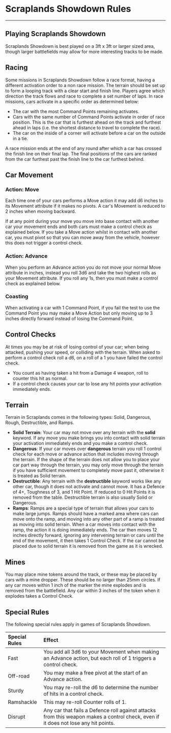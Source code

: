 # Scraplands Showdown Rules

---

## Playing Scraplands Showdown

Scraplands Showdown is best played on a 3ft x 3ft or larger sized area, though larger battlefields may allow for more interesting tracks to be made.

## Racing

Some missions in Scraplands Showdown follow a race format, having a different activation order to a non race mission. The terrain should be set up to form a looping track with a clear start and finish line. Players agree which direction the track flows and race to complete a set number of laps. In race missions, cars activate in a specific order as determined below:

- The car with the most Command Points remaining activates.
- Cars with the same number of Command Points activate in order of race position. This is the car that is furthest ahead on the track and furthest ahead in laps (i.e. the shortest distance to travel to complete the race).
- The car on the inside of a corner will activate before a car on the outside in a tie.

A race mission ends at the end of any round after which a car has crossed the finish line on their final lap. The final positions of the cars are ranked from the car furthest past the finish line to the car furthest behind.

## Car Movement



### Action: Move

Each time one of your cars performs a Move action it may add d6 inches to its Movement attribute if it makes no pivots. A car's Movement is reduced to 2 inches when moving backward.

If at any point during your move you move into base contact with another car your movement ends and both cars must make a control check as explained below. If you take a Move action whilst in contact with another car, you must pivot so that you can move away from the vehicle, however this does not trigger a control check.

### Action: Advance

When you perform an Advance action you do not move your normal Move attribute in inches, instead you roll 3d6 and take the two highest rolls as your Movement attribute. If you roll any 1s, then you must make a control check as explained below.

### Coasting

When activating a car with 1 Command Point, if you fail the test to use the Command Point you may make a Move Action but only moving up to 3 inches directly forward instead of losing the Command Point.

## Control Checks

At times you may be at risk of losing control of your car; when being attacked, pushing your speed, or colliding with the terrain. When asked to perform a control check roll a d6, on a roll of a 1 you have failed the control check.

- You count as having taken a hit from a Damage 4 weapon, roll to counter this hit as normal.
- If a control check causes your car to lose any hit points your activation immediately ends.

## Terrain

Terrain in Scraplands comes in the following types: Solid, Dangerous, Rough, Destructible, and Ramps.

- **Solid Terrain**: Your car may not move over any terrain with the **solid** keyword. If any move you make brings you into contact with solid terrain your activation immediately ends and you make a control check.
- **Dangerous**: If your car moves over **dangerous** terrain you roll 1 control check for each move or advance action that includes moving through the terrain. If the shape of the terrain does not allow you to place your car part way through the terrain, you may only move through the terrain if you have sufficient movement to completely move past it, otherwise it is treated as Solid terrain.
- **Destructible**: Any terrain with the **destructible** keyword works like any other car, though it does not activate and cannot move. It has a Defence of 4+, Toughness of 3, and 1 Hit Point. If reduced to 0 Hit Points it is removed from the table. Destructible terrain is also usually Solid or Dangerous.
- **Ramps**: Ramps are a special type of terrain that allows your cars to make large jumps. Ramps should have a marked area where cars can move onto the ramp, and moving into any other part of a ramp is treated as moving into solid terrain. When a car moves into contact with the ramp, the action it is doing immediately ends. The car then moves 12 inches directly forward, ignoring any intervening terrain or cars until the end of the movement, it then takes 1 Control Check. If the car cannot be placed due to solid terrain it is removed from the game as it is wrecked.

## Mines

You may place mine tokens around the track, or these may be placed by cars with a mine dropper. These should be no larger than 25mm circles. If any car moves within 1 inch of the marker the mine explodes and is removed from the battlefield. Any car within 3 inches of the token when it explodes takes a Control Check.

## Special Rules

The following special rules apply in games of Scraplands Showdown.

| Special Rules | Effect |
| :------------ | :----- |
| Fast | You add all 3d6 to your Movement when making an Advance action, but each roll of 1 triggers a control check. |
| Off-road | You may make a free pivot at the start of an Advance action. |
| Sturdy | You may re-roll the d6 to determine the number of hits in a control check. |
| Ramshackle | This may re-roll Counter rolls of 1. |
| Disrupt | Any car that fails a Defence roll against attacks from this weapon makes a control check, even if it does not lose any hit points. |
